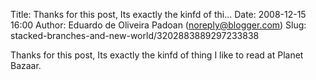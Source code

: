 Title: Thanks for this post, Its exactly the kinfd of thi...
Date: 2008-12-15 16:00
Author: Eduardo de Oliveira Padoan (noreply@blogger.com)
Slug: stacked-branches-and-new-world/3202883889297233838

Thanks for this post, Its exactly the kinfd of thing I like to read at
Planet Bazaar.

